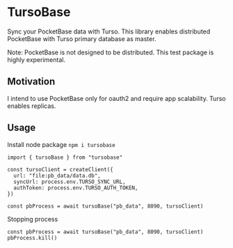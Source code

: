 # TursoBase

Sync your PocketBase data with Turso. This library enables distributed PocketBase with Turso primary database as master.

Note: PocketBase is not designed to be distributed.
This test package is highly experimental.

## Motivation

I intend to use PocketBase only for oauth2 and require app scalability. Turso enables replicas.

## Usage

Install node package
`npm i tursobase`


```
import { tursoBase } from "tursobase"

const tursoClient = createClient({
  url: "file:pb_data/data.db",
  syncUrl: process.env.TURSO_SYNC_URL,
  authToken: process.env.TURSO_AUTH_TOKEN,
})

const pbProcess = await tursoBase("pb_data", 8090, tursoClient)
```

Stopping process
```
const pbProcess = await tursoBase("pb_data", 8090, tursoClient)
pbProcess.kill()
```